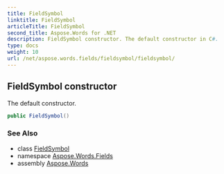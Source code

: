 ```yaml
---
title: FieldSymbol
linktitle: FieldSymbol
articleTitle: FieldSymbol
second_title: Aspose.Words for .NET
description: FieldSymbol constructor. The default constructor in C#.
type: docs
weight: 10
url: /net/aspose.words.fields/fieldsymbol/fieldsymbol/
---
```

## FieldSymbol constructor

The default constructor.

```csharp
public FieldSymbol()
```

### See Also

* class [FieldSymbol](../)
* namespace [Aspose.Words.Fields](../../../aspose.words.fields/)
* assembly [Aspose.Words](../../../)
